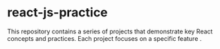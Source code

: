 # react-js-practice
This repository contains a series of projects that demonstrate key React concepts and practices. Each project focuses on a specific feature .
